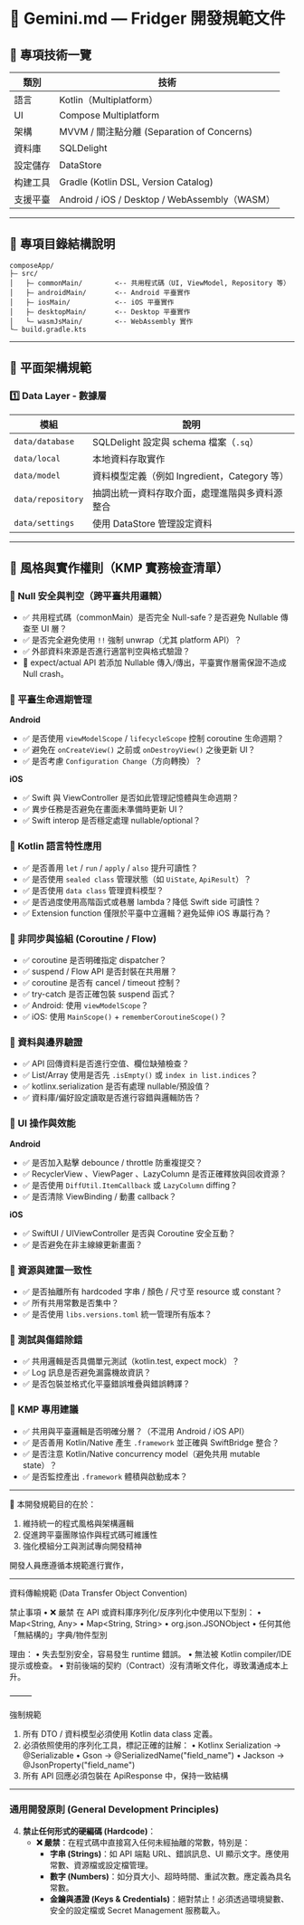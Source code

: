 # 📘 Gemini.md — Fridger 開發規範文件

## 🔧 專項技術一覽

| 類別   | 技術                                          |
| ---- | ------------------------------------------- |
| 語言   | Kotlin（Multiplatform）                       |
| UI   | Compose Multiplatform                       |
| 架構   | MVVM / 關注點分離 (Separation of Concerns)       |
| 資料庫  | SQLDelight                                  |
| 設定儲存 | DataStore                                   |
| 构建工具 | Gradle (Kotlin DSL, Version Catalog)        |
| 支援平臺 | Android / iOS / Desktop / WebAssembly（WASM） |

---

## 📁 專項目錄結構說明

```plaintext
composeApp/
├— src/
│   ├— commonMain/        <-- 共用程式碼（UI, ViewModel, Repository 等）
│   ├— androidMain/       <-- Android 平臺實作
│   ├— iosMain/           <-- iOS 平臺實作
│   ├— desktopMain/       <-- Desktop 平臺實作
│   └— wasmJsMain/        <-- WebAssembly 實作
└— build.gradle.kts
```

---

## 🧱 平面架構規範

### 1️⃣ Data Layer - 數據層

| 模組                | 說明                               |
| ----------------- | -------------------------------- |
| `data/database`   | SQLDelight 設定與 schema 檔案（`.sq`）  |
| `data/local`      | 本地資料存取實作                         |
| `data/model`      | 資料模型定義（例如 Ingredient，Category 等） |
| `data/repository` | 抽調出統一資料存取介面，處理進階與多資料源整合          |
| `data/settings`   | 使用 DataStore 管理設定資料              |

---

## 💪 風格與實作權則（KMP 實務檢查清單）

### 🔹 Null 安全與判空（跨平臺共用邏輯）

- ✅ 共用程式碼（commonMain）是否完全 Null-safe？是否避免 Nullable 傳查至 UI 層？
- ✅ 是否完全避免使用 `!!` 強制 unwrap（尤其 platform API）？
- ✅ 外部資料來源是否進行適當判空與格式驗證？
- 📌 expect/actual API 若添加 Nullable 傳入/傳出，平臺實作層需保證不造成 Null crash。

### 🔹 平臺生命週期管理

**Android**

- ✅ 是否使用 `viewModelScope` / `lifecycleScope` 控制 coroutine 生命週期？
- ✅ 避免在 `onCreateView()` 之前或 `onDestroyView()` 之後更新 UI？
- ✅ 是否考慮 `Configuration Change`（方向轉換）？

**iOS**

- ✅ Swift 與 ViewController 是否如此管理記憶體與生命週期？
- ✅ 異步任務是否避免在畫面未準備時更新 UI？
- ✅ Swift interop 是否穩定處理 nullable/optional？

### 🔹 Kotlin 語言特性應用

- ✅ 是否善用 `let` / `run` / `apply` / `also` 提升可讀性？
- ✅ 是否使用 `sealed class` 管理狀態（如 `UiState`, `ApiResult`）？
- ✅ 是否使用 `data class` 管理資料模型？
- ✅ 是否過度使用高階函式或巷層 lambda？降低 Swift side 可讀性？
- ✅ Extension function 僅限於平臺中立邏輯？避免延伸 iOS 專屬行為？

### 🔹 非同步與協組 (Coroutine / Flow)

- ✅ coroutine 是否明確指定 dispatcher？
- ✅ suspend / Flow API 是否封裝在共用層？
- ✅ coroutine 是否有 cancel / timeout 控制？
- ✅ try-catch 是否正確包裝 suspend 函式？
- ✅ Android: 使用 `viewModelScope`？
- ✅ iOS: 使用 `MainScope()` + `rememberCoroutineScope()`？

### 🔹 資料與邊界驗證

- ✅ API 回傳資料是否進行空值、欄位缺殖檢查？
- ✅ List/Array 使用是否先 `.isEmpty()` 或 `index in list.indices`？
- ✅ kotlinx.serialization 是否有處理 nullable/預設值？
- ✅ 資料庫/偏好設定讀取是否進行容錯與邏輯防告？

### 🔹 UI 操作與效能

**Android**

- ✅ 是否加入點擊 debounce / throttle 防重複提交？
- ✅ RecyclerView 、ViewPager 、LazyColumn 是否正確釋放與回收資源？
- ✅ 是否使用 `DiffUtil.ItemCallback` 或 `LazyColumn` diffing？
- ✅ 是否清除 ViewBinding / 動畫 callback？

**iOS**

- ✅ SwiftUI / UIViewController 是否與 Coroutine 安全互動？
- ✅ 是否避免在非主線線更新畫面？

### 🔹 資源與建置一致性

- ✅ 是否抽離所有 hardcoded 字串 / 顏色 / 尺寸至 resource 或 constant？
- ✅ 所有共用常數是否集中？
- ✅ 是否使用 `libs.versions.toml` 統一管理所有版本？

### 🔹 測試與傷錯除錯

- ✅ 共用邏輯是否具備單元測試（kotlin.test, expect mock）？
- ✅ Log 訊息是否避免漏露機故資訊？
- ✅ 是否包裝並格式化平臺錯誤堆疊與錯誤轉譯？

### 🔹 KMP 專用建議

- ✅ 共用與平臺邏輯是否明確分層？（不混用 Android / iOS API）
- ✅ 是否善用 Kotlin/Native 產生 `.framework` 並正確與 SwiftBridge 整合？
- ✅ 是否注意 Kotlin/Native concurrency model（避免共用 mutable state）？
- ✅ 是否監控產出 `.framework` 體積與啟動成本？

---

📌 本開發規範目的在於：

1. 維持統一的程式風格與架構邏輯
2. 促進跨平臺團隊協作與程式碼可維護性
3. 強化模組分工與測試專向開發精神

開發人員應遵循本規範進行實作，

---

資料傳輸規範 (Data Transfer Object Convention)

禁止事項
•	❌ 嚴禁 在 API 或資料庫序列化/反序列化中使用以下型別：
•	Map<String, Any>
•	Map<String, String>
•	org.json.JSONObject
•	任何其他「無結構的」字典/物件型別

理由：
•	失去型別安全，容易發生 runtime 錯誤。
•	無法被 Kotlin compiler/IDE 提示或檢查。
•	對前後端的契約（Contract）沒有清晰文件化，導致溝通成本上升。

⸻

強制規範
1.	所有 DTO / 資料模型必須使用 Kotlin data class 定義。
2.	必須依照使用的序列化工具，標記正確的註解：
•	Kotlinx Serialization → @Serializable
•	Gson → @SerializedName("field_name")
•	Jackson → @JsonProperty("field_name")
3.	所有 API 回應必須包裝在 ApiResponse<T> 中，保持一致結構

---

### 通用開發原則 (General Development Principles)

4. **禁止任何形式的硬編碼 (Hardcode)**：
   - **❌ 嚴禁**：在程式碼中直接寫入任何未經抽離的常數，特別是：
     - **字串 (Strings)**：如 API 端點 URL、錯誤訊息、UI 顯示文字。應使用常數、資源檔或設定檔管理。
     - **數字 (Numbers)**：如分頁大小、超時時間、重試次數。應定義為具名常數。
     - **金鑰與憑證 (Keys & Credentials)**：絕對禁止！必須透過環境變數、安全的設定檔或 Secret Management 服務載入。
